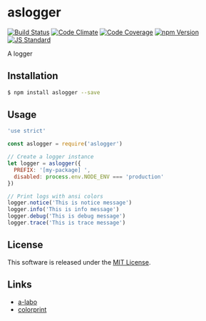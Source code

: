 aslogger
==========

<!---
This file is generated by ape-tmpl. Do not update manually.
--->

<!-- Badge Start -->
<a name="badges"></a>

[![Build Status][bd_travis_shield_url]][bd_travis_url]
[![Code Climate][bd_codeclimate_shield_url]][bd_codeclimate_url]
[![Code Coverage][bd_codeclimate_coverage_shield_url]][bd_codeclimate_url]
[![npm Version][bd_npm_shield_url]][bd_npm_url]
[![JS Standard][bd_standard_shield_url]][bd_standard_url]

[bd_repo_url]: https://github.com/a-labo/aslogger
[bd_travis_url]: http://travis-ci.org/a-labo/aslogger
[bd_travis_shield_url]: http://img.shields.io/travis/a-labo/aslogger.svg?style=flat
[bd_travis_com_url]: http://travis-ci.com/a-labo/aslogger
[bd_travis_com_shield_url]: https://api.travis-ci.com/a-labo/aslogger.svg?token=
[bd_license_url]: https://github.com/a-labo/aslogger/blob/master/LICENSE
[bd_codeclimate_url]: http://codeclimate.com/github/a-labo/aslogger
[bd_codeclimate_shield_url]: http://img.shields.io/codeclimate/github/a-labo/aslogger.svg?style=flat
[bd_codeclimate_coverage_shield_url]: http://img.shields.io/codeclimate/coverage/github/a-labo/aslogger.svg?style=flat
[bd_gemnasium_url]: https://gemnasium.com/a-labo/aslogger
[bd_gemnasium_shield_url]: https://gemnasium.com/a-labo/aslogger.svg
[bd_npm_url]: http://www.npmjs.org/package/aslogger
[bd_npm_shield_url]: http://img.shields.io/npm/v/aslogger.svg?style=flat
[bd_standard_url]: http://standardjs.com/
[bd_standard_shield_url]: https://img.shields.io/badge/code%20style-standard-brightgreen.svg

<!-- Badge End -->


<!-- Description Start -->
<a name="description"></a>

A logger

<!-- Description End -->


<!-- Overview Start -->
<a name="overview"></a>



<!-- Overview End -->


<!-- Sections Start -->
<a name="sections"></a>

<!-- Section from "doc/guides/01.Installation.md.hbs" Start -->

<a name="section-doc-guides-01-installation-md"></a>

Installation
-----

```bash
$ npm install aslogger --save
```


<!-- Section from "doc/guides/01.Installation.md.hbs" End -->

<!-- Section from "doc/guides/02.Usage.md.hbs" Start -->

<a name="section-doc-guides-02-usage-md"></a>

Usage
---------

```javascript
'use strict'

const aslogger = require('aslogger')

// Create a logger instance
let logger = aslogger({
  PREFIX: '[my-package] ',
  disabled: process.env.NODE_ENV === 'production'
})

// Print logs with ansi colors
logger.notice('This is notice message')
logger.info('This is info message')
logger.debug('This is debug message')
logger.trace('This is trace message')

```


<!-- Section from "doc/guides/02.Usage.md.hbs" End -->


<!-- Sections Start -->


<!-- LICENSE Start -->
<a name="license"></a>

License
-------
This software is released under the [MIT License](https://github.com/a-labo/aslogger/blob/master/LICENSE).

<!-- LICENSE End -->


<!-- Links Start -->
<a name="links"></a>

Links
------

+ [a-labo][a_labo_url]
+ [colorprint][colorprint_url]

[a_labo_url]: https://github.com/a-labo
[colorprint_url]: https://github.com/okunishinishi/node-colorprint#readme

<!-- Links End -->

